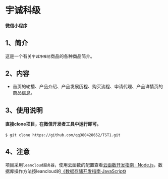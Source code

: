 # 宇诚科级

####  微信小程序
##  1、简介
这是一个有关`宇诚净唯他`商品的各种商品简介。<br>
##  2、内容
* 首页的轮播、产品介绍、产品发展历程、购买流程、申请代理、产品详情页的商品信息。
##  3、使用说明
####  直接clone项目，在微信开发者工具中运行即可。
    $ git clone https://github.com/qq380428652/TST1.git
##  4、注意
项目采用`leancloud服务器`，使用云函数的配置查看[云函数开发指南 · Node.js](https://leancloud.cn/docs/leanengine_cloudfunction_guide-node.html)，数据库操作方法按leancloud的[《数据存储开发指南·JavaScript》](https://leancloud.cn/docs/leanstorage_guide-js.html)


